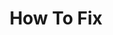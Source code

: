 ---
layout: page
title: How To Fix
permalink: /io/Trust Boundary Violation/How To Fix
parent: Trust Boundary Violation
nav_order: 3
---